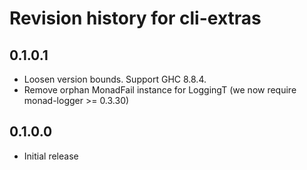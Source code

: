 # Revision history for cli-extras

## 0.1.0.1

* Loosen version bounds. Support GHC 8.8.4.
* Remove orphan MonadFail instance for LoggingT (we now require monad-logger >= 0.3.30)

## 0.1.0.0
* Initial release
